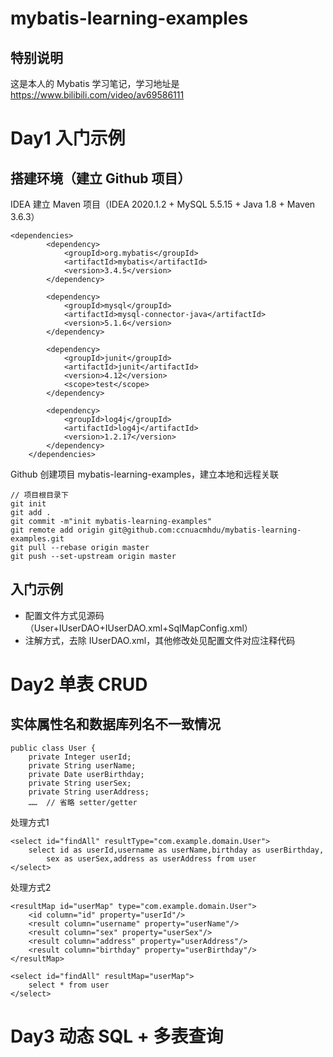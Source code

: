 # mybatis-learning-examples

## 特别说明
这是本人的 Mybatis 学习笔记，学习地址是 https://www.bilibili.com/video/av69586111

# Day1 入门示例
## 搭建环境（建立 Github 项目）
IDEA 建立 Maven 项目（IDEA 2020.1.2 + MySQL 5.5.15 + Java 1.8 + Maven 3.6.3）
```$xslt
<dependencies>
        <dependency>
            <groupId>org.mybatis</groupId>
            <artifactId>mybatis</artifactId>
            <version>3.4.5</version>
        </dependency>

        <dependency>
            <groupId>mysql</groupId>
            <artifactId>mysql-connector-java</artifactId>
            <version>5.1.6</version>
        </dependency>

        <dependency>
            <groupId>junit</groupId>
            <artifactId>junit</artifactId>
            <version>4.12</version>
            <scope>test</scope>
        </dependency>

        <dependency>
            <groupId>log4j</groupId>
            <artifactId>log4j</artifactId>
            <version>1.2.17</version>
        </dependency>
    </dependencies>
```
Github 创建项目 mybatis-learning-examples，建立本地和远程关联
```$xslt
// 项目根目录下
git init
git add .
git commit -m"init mybatis-learning-examples"
git remote add origin git@github.com:ccnuacmhdu/mybatis-learning-examples.git
git pull --rebase origin master
git push --set-upstream origin master 
```
## 入门示例
- 配置文件方式见源码（User+IUserDAO+IUserDAO.xml+SqlMapConfig.xml）
- 注解方式，去除 IUserDAO.xml，其他修改处见配置文件对应注释代码

# Day2 单表 CRUD
## 实体属性名和数据库列名不一致情况
```$xslt
public class User {
    private Integer userId;
    private String userName;
    private Date userBirthday;
    private String userSex;
    private String userAddress;
    ……  // 省略 setter/getter
```
处理方式1
```$xslt
<select id="findAll" resultType="com.example.domain.User">
    select id as userId,username as userName,birthday as userBirthday,
        sex as userSex,address as userAddress from user
</select>
```
处理方式2
```$xslt
<resultMap id="userMap" type="com.example.domain.User">
    <id column="id" property="userId"/>
    <result column="username" property="userName"/>
    <result column="sex" property="userSex"/>
    <result column="address" property="userAddress"/>
    <result column="birthday" property="userBirthday"/>
</resultMap>

<select id="findAll" resultMap="userMap">
    select * from user
</select>
```
# Day3 动态 SQL + 多表查询
